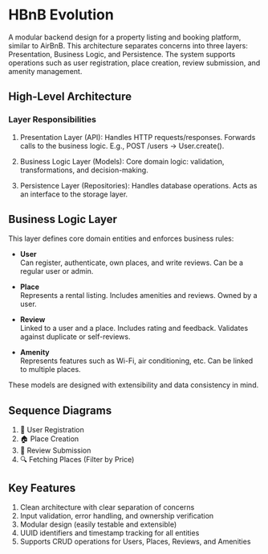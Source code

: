 # HBnB Evolution 

A modular backend design for a property listing and booking platform, similar to AirBnB. This architecture separates concerns into three layers: Presentation, Business Logic, and Persistence. The system supports operations such as user registration, place creation, review submission, and amenity management.
##  High-Level Architecture
 ### Layer Responsibilities
  1. Presentation Layer (API): Handles HTTP requests/responses. Forwards calls to the business logic.
E.g., POST /users → User.create().

  2. Business Logic Layer (Models): Core domain logic: validation, transformations, and decision-making.

  3. Persistence Layer (Repositories): Handles database operations. Acts as an interface to the storage layer.
##  Business Logic Layer

This layer defines core domain entities and enforces business rules:

- **User**  
  Can register, authenticate, own places, and write reviews. Can be a regular user or admin.

- **Place**  
  Represents a rental listing. Includes amenities and reviews. Owned by a user.

- **Review**  
  Linked to a user and a place. Includes rating and feedback. Validates against duplicate or self-reviews.

- **Amenity**  
  Represents features such as Wi-Fi, air conditioning, etc. Can be linked to multiple places.

These models are designed with extensibility and data consistency in mind.
##  Sequence Diagrams
1. 🧾 User Registration
2. 🏠 Place Creation
3. 🧾 Review Submission
4. 🔍 Fetching Places (Filter by Price)
   
##  Key Features
1. Clean architecture with clear separation of concerns
2. Input validation, error handling, and ownership verification
3. Modular design (easily testable and extensible)
4. UUID identifiers and timestamp tracking for all entities
5. Supports CRUD operations for Users, Places, Reviews, and Amenities
